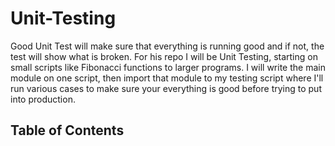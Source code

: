 # Unit-Testing 

Good Unit Test will make sure that everything is running good and if not, the test will show what is broken.
For his repo I will be Unit Testing, starting on small scripts like Fibonacci functions to larger programs. I will write the main module on one script, then import that module to my testing script where I'll run various cases to make sure your everything is good before trying to put into production. 

## Table of Contents




